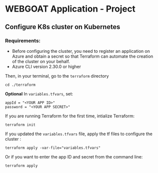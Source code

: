 # WEBGOAT Application - Project

## Configure K8s cluster on Kubernetes

### Requirements:

- Before configuring the cluster, you need to register an application on Azure and obtain a secret so that Terraform can automate the creation of the cluster on your behalf.
- Azure CLI version 2.30.0 or higher

Then, in your terminal, go to the `terraform` directory

```
cd ./terraform
```

**Optional** In `variables.tfvars`, set:

```
appId = "<YOUR APP ID>"
password = "<YOUR APP SECRET>"
```

If you are running Terraform for the first time, intialize Terraform:

```
terraform init
```

If you updated the `variables.tfvars` file, apply the tf files to configure the cluster :

```
terraform apply -var-file="variables.tfvars"
```

Or if you want to enter the app ID and secret from the command line:

```
terraform apply
```